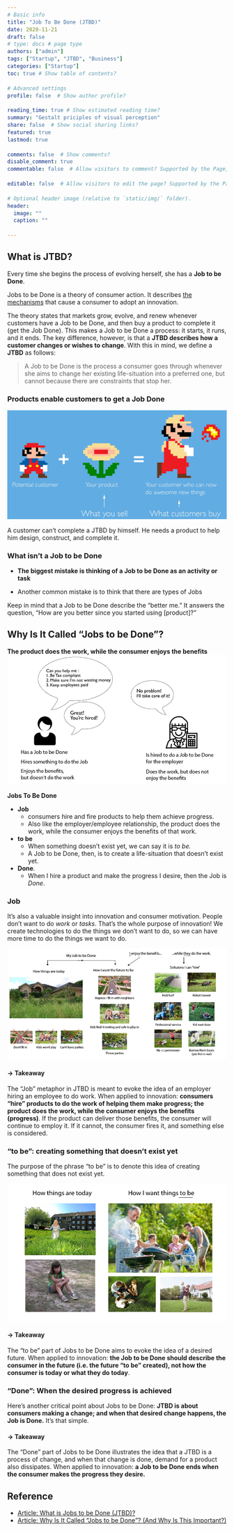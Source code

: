 ```yaml
---
# Basic info
title: "Job To Be Done (JTBD)"
date: 2020-11-21
draft: false
# type: docs # page type
authors: ["admin"]
tags: ["Startup", "JTBD", "Business"]
categories: ["Startup"]
toc: true # Show table of contents?

# Advanced settings
profile: false  # Show author profile?

reading_time: true # Show estimated reading time?
summary: "Gestalt priciples of visual perception"
share: false  # Show social sharing links?
featured: true
lastmod: true

comments: false  # Show comments?
disable_comment: true
commentable: false  # Allow visitors to comment? Supported by the Page, Post, and Docs content types.

editable: false  # Allow visitors to edit the page? Supported by the Page, Post, and Docs content types.

# Optional header image (relative to `static/img/` folder).
header:
  image: ""
  caption: ""
  
---
```



## What is JTBD?

Every time she begins the process of evolving herself, she has a **Job to be Done**.

Jobs to be Done is a theory of consumer action. It describes [the mechanisms](https://jtbd.info/the-jobs-to-be-done-data-model-b270f6fc445) that cause a consumer to adopt an innovation.

The theory states that markets grow, evolve, and renew whenever customers have a Job to be Done, and then buy a product to complete it (get the Job Done). This makes a Job to be Done a process: it starts, it runs, and it ends. The key difference, however, is that a **JTBD describes how a customer changes or wishes to change**. With this in mind, we define a **JTBD** as follows:

> A Job to be Done is the process a consumer goes through whenever she aims to change her existing life-situation into a preferred one, but cannot because there are constraints that stop her.

### Products enable customers to get a Job Done

![Image for post](https://raw.githubusercontent.com/EckoTan0804/upic-repo/master/uPic/1*BhyxChE7GUVz-_nynqUXUQ-20201120205914493.jpeg)

A customer can’t complete a JTBD by himself. He needs a product to help him design, construct, and complete it.

### What isn’t a Job to be Done

- **The biggest mistake is thinking of a Job to be Done as an activity or task**

- Another common mistake is to think that there are types of Jobs

Keep in mind that a Job to be Done describe the “better me.” It answers the question, “How are you better since you started using [product]?”



## Why Is It Called “Jobs to be Done”?

**The product does the work, while the consumer enjoys the benefits**![Image for post](https://raw.githubusercontent.com/EckoTan0804/upic-repo/master/uPic/1*GFS-4tbPSsmpw0SlXUKKjw.jpeg)

**Jobs To Be Done**

- **Job**
  - consumers hire and fire products to help them achieve progress. 
  - Also like the employer/employee relationship, the product does the work, while the consumer enjoys the benefits of that work.
- **to be**
  - When something doesn’t exist yet, we can say it is *to be.* 
  - A Job to be Done, then, is to create a life-situation that doesn’t exist yet.
- **Done**. 
  - When I hire a product and make the progress I desire, then the Job is *Done*.

### Job

It’s also a valuable insight into innovation and consumer motivation. People don’t want to do *work* or *tasks*. That’s the whole purpose of innovation! We create technologies to do the things we don’t want to do, so we can have more time to do the things we want to do.

![Image for post](https://raw.githubusercontent.com/EckoTan0804/upic-repo/master/uPic/1*Kh5JwqI6mVzGtNkV6JK6Cg.jpeg)

#### **→ Takeaway**

The “Job” metaphor in JTBD is meant to evoke the idea of an employer hiring an employee to do work. When applied to innovation: **consumers “hire” products to do the work of helping them make progress; the product does the work, while the consumer enjoys the benefits (progress)**. If the product can deliver those benefits, the consumer will continue to employ it. If it cannot, the consumer fires it, and something else is considered.

### “to be”: creating something that doesn’t exist yet

The purpose of the phrase “to be” is to denote this idea of creating something that does not exist yet. 

![Image for post](https://raw.githubusercontent.com/EckoTan0804/upic-repo/master/uPic/1*08Fg9VOYUemEtZYbA4tv4g.jpeg)

#### → Takeaway

The “to be” part of Jobs to be Done aims to evoke the idea of a desired future. When applied to innovation: **the Job to be Done should describe the consumer in the future (i.e. the future “to be” created), not how the consumer is today or what they do today**.

### **“Done”:** When the desired progress is achieved

Here’s another critical point about Jobs to be Done: **JTBD is about consumers making a change; and when that desired change happens, the Job is Done.** It’s that simple.

#### → Takeaway

The “Done” part of Jobs to be Done illustrates the idea that a JTBD is a process of change, and when that change is done, demand for a product also dissipates. When applied to innovation: **a Job to be Done ends when the consumer makes the progress they desire.**

## Reference

- [Article: What is Jobs to be Done (JTBD)?](https://jtbd.info/2-what-is-jobs-to-be-done-jtbd-796b82081cca)
- [Article: Why Is It Called “Jobs to be Done”? (And Why Is This Important?)](https://jtbd.info/why-is-it-called-jobs-to-be-done-and-why-is-this-important-7febc880289b)
